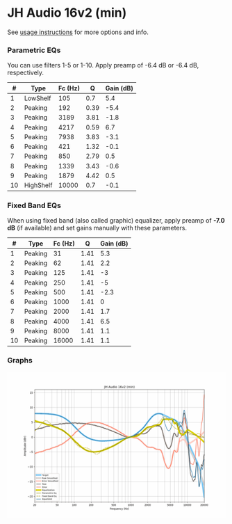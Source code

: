 # JH Audio 16v2 (min)
See [usage instructions](https://github.com/jaakkopasanen/AutoEq#usage) for more options and info.

### Parametric EQs
You can use filters 1-5 or 1-10. Apply preamp of -6.4 dB or -6.4 dB, respectively.

|   # | Type      |   Fc (Hz) |    Q |   Gain (dB) |
|-----|-----------|-----------|------|-------------|
|   1 | LowShelf  |       105 | 0.7  |         5.4 |
|   2 | Peaking   |       192 | 0.39 |        -5.4 |
|   3 | Peaking   |      3189 | 3.81 |        -1.8 |
|   4 | Peaking   |      4217 | 0.59 |         6.7 |
|   5 | Peaking   |      7938 | 3.83 |        -3.1 |
|   6 | Peaking   |       421 | 1.32 |        -0.1 |
|   7 | Peaking   |       850 | 2.79 |         0.5 |
|   8 | Peaking   |      1339 | 3.43 |        -0.6 |
|   9 | Peaking   |      1879 | 4.42 |         0.5 |
|  10 | HighShelf |     10000 | 0.7  |        -0.1 |

### Fixed Band EQs
When using fixed band (also called graphic) equalizer, apply preamp of **-7.0 dB** (if available) and set gains manually with these parameters.

|   # | Type    |   Fc (Hz) |    Q |   Gain (dB) |
|-----|---------|-----------|------|-------------|
|   1 | Peaking |        31 | 1.41 |         5.3 |
|   2 | Peaking |        62 | 1.41 |         2.2 |
|   3 | Peaking |       125 | 1.41 |        -3   |
|   4 | Peaking |       250 | 1.41 |        -5   |
|   5 | Peaking |       500 | 1.41 |        -2.3 |
|   6 | Peaking |      1000 | 1.41 |         0   |
|   7 | Peaking |      2000 | 1.41 |         1.7 |
|   8 | Peaking |      4000 | 1.41 |         6.5 |
|   9 | Peaking |      8000 | 1.41 |         1.1 |
|  10 | Peaking |     16000 | 1.41 |         1.1 |

### Graphs
![](./JH%20Audio%2016v2%20(min).png)
